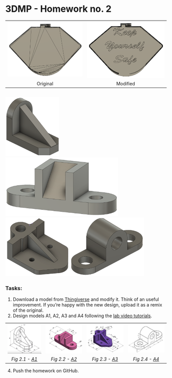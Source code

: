 # 3DMP - Homework no. 2

<table>
    <tbody>
        <tr>
            <td  align="center"><img src="https://github.com/Burdun/3DMP/blob/main/Homework/Homework%232/Thingiverse/Original_Mask_Case/Mask_Original.png"></td>
            <td align="center"><img src="https://github.com/Burdun/3DMP/blob/main/Homework/Homework%232/Thingiverse/Modified_Mask_Case/Car_Mask_Case_Airflow.png"/></td>
        </tr>
        <tr>
            <td rowspan align="center" valign="center">Original</td>
            <td rowspan align="center" valign="center">Modified</td>
        </tr>
    </tbody>
</table>

<img src="https://github.com/Burdun/3DMP/blob/main/Homework/Homework%232/A1/A1.png" height=181.95><img src="https://github.com/Burdun/3DMP/blob/main/Homework/Homework%232/A2/A2.png" height=181.95><img src="https://github.com/Burdun/3DMP/blob/main/Homework/Homework%232/A3/A3.png" height=181.95><img src="https://github.com/Burdun/3DMP/blob/main/Homework/Homework%232/A4/A4.png" height=181.95>
---------------------------------------------------------------------------------------------------------------
### Tasks:
1. Download a model from [Thingiverse](https://www.thingiverse.com/) and modify it. Think of an useful improvement. If you’re happy with the new design, upload it as a remix of the original.
2. Design models A1, A2, A3 and A4 following the [lab video tutorials](https://www.youtube.com/playlist?list=PLFglUCrrcNc8UePTEi0YEC8yV1t7EBdCW).

<table>
    <tbody>
        <tr>
            <td  align="center"><img src="https://github.com/Burdun/3DMP/blob/main/readme_resources/Fig%232.1.png" width=199 title="Fig#2.1"></td>
            <td align="center"><img src="https://github.com/Burdun/3DMP/blob/main/readme_resources/Fig%232.2.jpg" width=220 title="Fig#2.2"/></td>
            <td align="center"><img src="https://github.com/Burdun/3DMP/blob/main/readme_resources/Fig%232.3.jpg" width=220 title="Fig#2.3"></td>
            <td align="center"><img src="https://github.com/Burdun/3DMP/blob/main/readme_resources/Fig%232.4.jpg" width=220 title="Fig#2.4"/></td>
        </tr>
        <tr>
            <td rowspan align="center" valign="center"><i>Fig 2.1 - <a href="https://drive.google.com/file/d/1YkN-B-6k4f3mZJTK_XI5deoJv63SmxFR/view?usp=sharing">A1</a></i></td>
            <td rowspan align="center" valign="center"><i>Fig 2.2 - <a href="https://drive.google.com/file/d/1xweakmoinqROJKRScbi_SqHe1ggjsAWh/view?usp=sharing">A2</a></i></td>
            <td rowspan align="center" valign="center"><i>Fig 2.3 - <a href="https://drive.google.com/file/d/1M5skBkEOWiuQOK6KFNNrL1A5vspMM3d3/view?usp=sharing">A3</a></i></td>
            <td rowspan align="center" valign="center"><i>Fig 2.4 - <a href="https://drive.google.com/file/d/1zgAT9PlThqPgMZdbi6Yyx2eWHtiy4gtp/view?usp=sharing">A4</a></i></td>
        </tr>
    </tbody>
</table>

4. Push the homework on GitHub.
